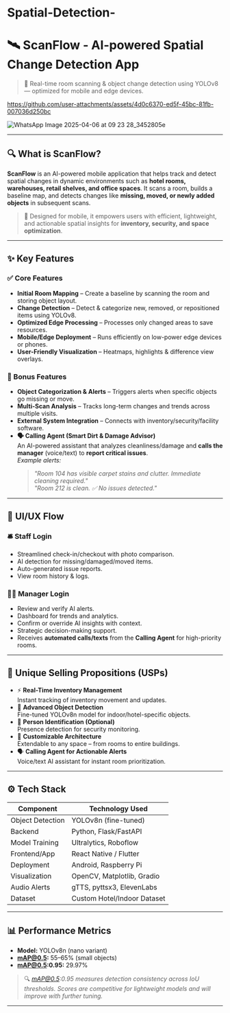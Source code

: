 # Spatial-Detection-
# 🛰️ ScanFlow - AI-powered Spatial Change Detection App

> 📱 Real-time room scanning & object change detection using YOLOv8 — optimized for mobile and edge devices.



https://github.com/user-attachments/assets/4d0c6370-ed5f-45bc-81fb-007036d250bc



![WhatsApp Image 2025-04-06 at 09 23 28_3452805e](https://github.com/user-attachments/assets/1ebdc191-7a61-4469-b344-40299ad6e21c)

---

## 🔍 What is ScanFlow?

**ScanFlow** is an AI-powered mobile application that helps track and detect spatial changes in dynamic environments such as **hotel rooms, warehouses, retail shelves, and office spaces**. It scans a room, builds a baseline map, and detects changes like **missing, moved, or newly added objects** in subsequent scans.

> 🎯 Designed for mobile, it empowers users with efficient, lightweight, and actionable spatial insights for **inventory, security, and space optimization**.

---

## ✨ Key Features

### ✅ Core Features
- **Initial Room Mapping** – Create a baseline by scanning the room and storing object layout.
- **Change Detection** – Detect & categorize new, removed, or repositioned items using YOLOv8.
- **Optimized Edge Processing** – Processes only changed areas to save resources.
- **Mobile/Edge Deployment** – Runs efficiently on low-power edge devices or phones.
- **User-Friendly Visualization** – Heatmaps, highlights & difference view overlays.

### 🧠 Bonus Features
- **Object Categorization & Alerts** – Triggers alerts when specific objects go missing or move.
- **Multi-Scan Analysis** – Tracks long-term changes and trends across multiple visits.
- **External System Integration** – Connects with inventory/security/facility software.
- **🗣️ Calling Agent (Smart Dirt & Damage Advisor)**  
  An AI-powered assistant that analyzes cleanliness/damage and **calls the manager** (voice/text) to **report critical issues**.  
  *Example alerts:*  
  > *"Room 104 has visible carpet stains and clutter. Immediate cleaning required."*  
  > *"Room 212 is clean. ✅ No issues detected."*

---

## 📲 UI/UX Flow

### 🛎️ Staff Login
- Streamlined check-in/checkout with photo comparison.
- AI detection for missing/damaged/moved items.
- Auto-generated issue reports.
- View room history & logs.

### 👨‍💼 Manager Login
- Review and verify AI alerts.
- Dashboard for trends and analytics.
- Confirm or override AI insights with context.
- Strategic decision-making support.
- Receives **automated calls/texts** from the **Calling Agent** for high-priority rooms.

---

## 🚀 Unique Selling Propositions (USPs)

- ⚡ **Real-Time Inventory Management**  
  Instant tracking of inventory movement and updates.
- 🎯 **Advanced Object Detection**  
  Fine-tuned YOLOv8n model for indoor/hotel-specific objects.
- 🔐 **Person Identification (Optional)**  
  Presence detection for security monitoring.
- 🧩 **Customizable Architecture**  
  Extendable to any space – from rooms to entire buildings.
- 🗣️ **Calling Agent for Actionable Alerts**  
  Voice/text AI assistant for instant room prioritization.

---

## ⚙️ Tech Stack

| Component            | Technology Used             |
|----------------------|-----------------------------|
| Object Detection     | YOLOv8n (fine-tuned)        |
| Backend              | Python, Flask/FastAPI       |
| Model Training       | Ultralytics, Roboflow       |
| Frontend/App         | React Native / Flutter      |
| Deployment           | Android, Raspberry Pi       |
| Visualization        | OpenCV, Matplotlib, Gradio  |
| Audio Alerts         | gTTS, pyttsx3, ElevenLabs   |
| Dataset              | Custom Hotel/Indoor Dataset |

---

## 📊 Performance Metrics

- **Model:** YOLOv8n (nano variant)
- **mAP@0.5:** 55–65% (small objects)
- **mAP@0.5:0.95:** 29.97%  

> 🔍 *mAP@0.5:0.95 measures detection consistency across IoU thresholds. Scores are competitive for lightweight models and will improve with further tuning.*

---
